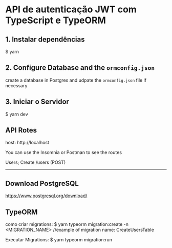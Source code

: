 # API de autenticação JWT com TypeScript e TypeORM

## 1. Instalar dependências
$ yarn

## 2. Configure Database and the `ormconfig.json`
create a database in Postgres and udpate the `ormconfig.json` file if necessary

## 3. Iniciar o Servidor
$ yarn dev


## API Rotes
host: http://localhost

You can use the Insomnia or Postman to see the routes

Users;
    Create /users (POST)


------------------
## Download PostgreSQL
https://www.postgresql.org/download/

## TypeORM
como criar migrations:
$ yarn typeorm migration:create -n <MIGRATION_NAME> //example of migration name: CreateUsersTable

Executar Migrations:
$ yarn typeorm migration:run